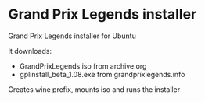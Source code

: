 # Grand Prix Legends installer
Grand Prix Legends installer for Ubuntu 

It downloads:
- GrandPrixLegends.iso from archive.org
- gplinstall_beta_1.08.exe from  grandprixlegends.info

Creates wine prefix, mounts iso and runs the installer